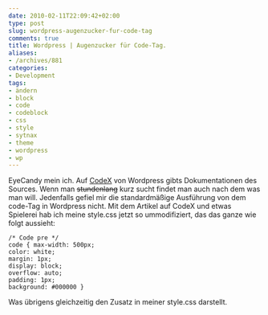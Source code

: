```yaml
---
date: 2010-02-11T22:09:42+02:00
type: post
slug: wordpress-augenzucker-fur-code-tag
comments: true
title: Wordpress | Augenzucker für Code-Tag.
aliases:
- /archives/881
categories:
- Development
tags:
- ändern
- block
- code
- codeblock
- css
- style
- sytnax
- theme
- wordpress
- wp
---
```


EyeCandy mein ich. Auf [CodeX](http://codex.wordpress.org/Writing_Code_in_Your_Posts) von Wordpress gibts Dokumentationen des Sources. Wenn man <del>stundenlang</del> kurz sucht findet man auch nach dem was man will. Jedenfalls gefiel mir die standardmäßige Ausführung von dem code-Tag in Wordpress nicht. Mit dem Artikel auf CodeX und etwas Spielerei hab ich meine style.css jetzt so ummodifiziert, das das ganze wie folgt aussieht:

```
/* Code pre */
code { max-width: 500px;
color: white;
margin: 1px;
display: block;
overflow: auto;
padding: 1px;
background: #000000 }
```


Was übrigens gleichzeitig den Zusatz in meiner style.css darstellt.
